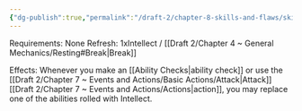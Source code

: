 ```yaml
---
{"dg-publish":true,"permalink":"/draft-2/chapter-8-skills-and-flaws/skill-list/intelect/rank-2/flash-of-intellect/"}
---
```


Requirements: None
Refresh: 1xIntellect / [[Draft 2/Chapter 4 ~ General Mechanics/Resting#Break\|Break]]

Effects:
Whenever you make an [[Ability Checks\|ability check]] or use the [[Draft 2/Chapter 7 ~ Events and Actions/Basic Actions/Attack\|Attack]] [[Draft 2/Chapter 7 ~ Events and Actions/Actions\|action]], you may replace one of the abilities rolled with Intellect.